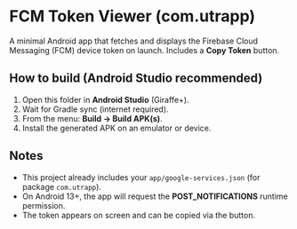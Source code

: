 # FCM Token Viewer (com.utrapp)

A minimal Android app that fetches and displays the Firebase Cloud Messaging (FCM) device token on launch. Includes a **Copy Token** button.

## How to build (Android Studio recommended)
1. Open this folder in **Android Studio** (Giraffe+).
2. Wait for Gradle sync (internet required).
3. From the menu: **Build → Build APK(s)**.
4. Install the generated APK on an emulator or device.

## Notes
- This project already includes your `app/google-services.json` (for package `com.utrapp`).
- On Android 13+, the app will request the **POST_NOTIFICATIONS** runtime permission.
- The token appears on screen and can be copied via the button.
